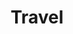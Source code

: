 ---
description: Currated selection of travel photography.
menus: "main"
title: Travel
categories: ["travel"]
weight: 3
params:
  featured_image: azzedine-rouichi-ZS_XuDZmxpM-unsplash.jpg
  theme: dark
  sort_order: desc
  sort_by: Name # Exif.Date
resources:
  - src: azzedine-rouichi-ZS_XuDZmxpM-unsplash.jpg
    params:
      cover: true
---